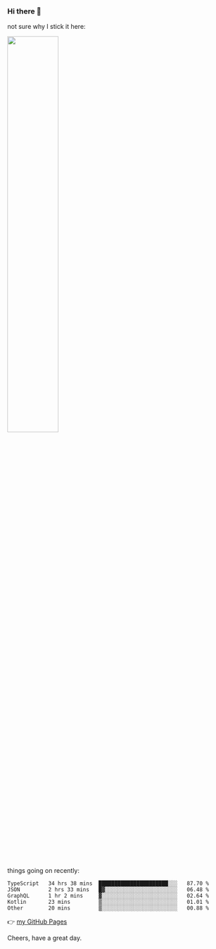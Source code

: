 ### Hi there 👋

not sure why I stick it here:

[<img width="48%" src="https://github-readme-stats.vercel.app/api?username=ykzhukian&show_icons=true&theme=dracula">](https://github.com/anuraghazra/github-readme-stats)


things going on recently:

<!--START_SECTION:waka-->

```text
TypeScript   34 hrs 38 mins  ██████████████████████░░░   87.70 %
JSON         2 hrs 33 mins   █▓░░░░░░░░░░░░░░░░░░░░░░░   06.48 %
GraphQL      1 hr 2 mins     ▓░░░░░░░░░░░░░░░░░░░░░░░░   02.64 %
Kotlin       23 mins         ▒░░░░░░░░░░░░░░░░░░░░░░░░   01.01 %
Other        20 mins         ▒░░░░░░░░░░░░░░░░░░░░░░░░   00.88 %
```

<!--END_SECTION:waka-->

👉 [my GitHub Pages](https://ykzhukian.github.io)

Cheers, have a great day.

